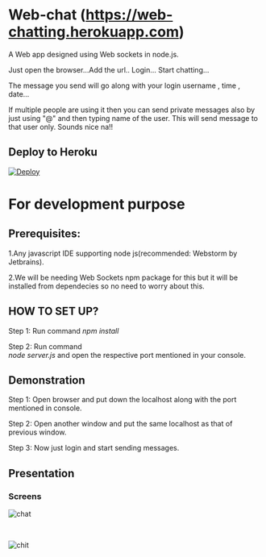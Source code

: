 # Web-chat (https://web-chatting.herokuapp.com)

A Web app designed using Web sockets in node.js.

Just open the browser...Add the url.. Login... Start chatting...

The message you send will go along with your login username , time , date...

If multiple people are using it then you can send private messages also by just using  "@" and then typing name of the user. This will send message to that user only. Sounds nice na!!

## Deploy to Heroku

[![Deploy](https://www.herokucdn.com/deploy/button.svg)](https://heroku.com/deploy?template=https://github.com/Suesanz/Web-chat)

# For development purpose

## Prerequisites:

1.Any javascript IDE supporting node js(recommended: Webstorm by Jetbrains).

2.We will be needing Web Sockets npm package for this  but it will be installed from dependecies so no need to worry about this.

## HOW TO SET UP?

Step 1: Run command 
          *npm install* 

Step 2: Run command  
          *node server.js* 
          and open the respective port mentioned in your console.

## Demonstration

Step 1: Open browser and put down the localhost along with the port mentioned in console.

Step 2: Open another window and put the same localhost as that of previous window.

Step 3: Now just login and start sending messages.

## Presentation
### Screens

![chat](https://user-images.githubusercontent.com/47451094/137640073-70cbae34-b520-44ac-bfd7-8bdef13ef5f4.PNG)

<br>

![chit](https://user-images.githubusercontent.com/47451094/137640077-091b6569-6002-4e8b-860f-1cd7a605649e.PNG)
